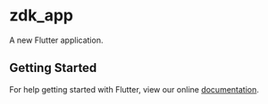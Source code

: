 # zdk_app

A new Flutter application.

## Getting Started

For help getting started with Flutter, view our online
[documentation](https://flutter.io/).
